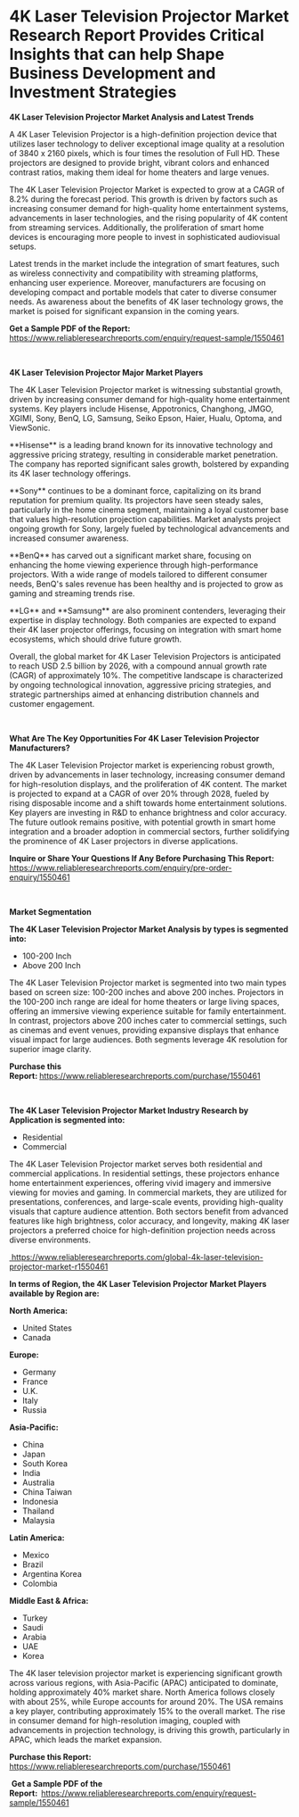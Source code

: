 <p><h1>4K Laser Television Projector Market Research Report Provides Critical Insights that can help Shape Business Development and Investment Strategies</h1></p><p><strong>4K Laser Television Projector Market Analysis and Latest Trends</strong></p>
<p><p>A 4K Laser Television Projector is a high-definition projection device that utilizes laser technology to deliver exceptional image quality at a resolution of 3840 x 2160 pixels, which is four times the resolution of Full HD. These projectors are designed to provide bright, vibrant colors and enhanced contrast ratios, making them ideal for home theaters and large venues.</p><p>The 4K Laser Television Projector Market is expected to grow at a CAGR of 8.2% during the forecast period. This growth is driven by factors such as increasing consumer demand for high-quality home entertainment systems, advancements in laser technologies, and the rising popularity of 4K content from streaming services. Additionally, the proliferation of smart home devices is encouraging more people to invest in sophisticated audiovisual setups.</p><p>Latest trends in the market include the integration of smart features, such as wireless connectivity and compatibility with streaming platforms, enhancing user experience. Moreover, manufacturers are focusing on developing compact and portable models that cater to diverse consumer needs. As awareness about the benefits of 4K laser technology grows, the market is poised for significant expansion in the coming years.</p></p>
<p><strong>Get a Sample PDF of the Report:&nbsp;</strong> <a href="https://www.reliableresearchreports.com/enquiry/request-sample/1550461?utm_campaign=3126&utm_medium=2&utm_source=Github&utm_content=ia&utm_term=15042025&utm_id=4k-laser-television-projector">https://www.reliableresearchreports.com/enquiry/request-sample/1550461</a></p>
<p>&nbsp;</p>
<p><strong>4K Laser Television Projector Major Market Players</strong></p>
<p><p>The 4K Laser Television Projector market is witnessing substantial growth, driven by increasing consumer demand for high-quality home entertainment systems. Key players include Hisense, Appotronics, Changhong, JMGO, XGIMI, Sony, BenQ, LG, Samsung, Seiko Epson, Haier, Hualu, Optoma, and ViewSonic.</p><p>**Hisense** is a leading brand known for its innovative technology and aggressive pricing strategy, resulting in considerable market penetration. The company has reported significant sales growth, bolstered by expanding its 4K laser technology offerings.</p><p>**Sony** continues to be a dominant force, capitalizing on its brand reputation for premium quality. Its projectors have seen steady sales, particularly in the home cinema segment, maintaining a loyal customer base that values high-resolution projection capabilities. Market analysts project ongoing growth for Sony, largely fueled by technological advancements and increased consumer awareness.</p><p>**BenQ** has carved out a significant market share, focusing on enhancing the home viewing experience through high-performance projectors. With a wide range of models tailored to different consumer needs, BenQ's sales revenue has been healthy and is projected to grow as gaming and streaming trends rise.</p><p>**LG** and **Samsung** are also prominent contenders, leveraging their expertise in display technology. Both companies are expected to expand their 4K laser projector offerings, focusing on integration with smart home ecosystems, which should drive future growth.</p><p>Overall, the global market for 4K Laser Television Projectors is anticipated to reach USD 2.5 billion by 2026, with a compound annual growth rate (CAGR) of approximately 10%. The competitive landscape is characterized by ongoing technological innovation, aggressive pricing strategies, and strategic partnerships aimed at enhancing distribution channels and customer engagement.</p></p>
<p>&nbsp;</p>
<p><strong>What Are The Key Opportunities For 4K Laser Television Projector Manufacturers?</strong></p>
<p><p>The 4K Laser Television Projector market is experiencing robust growth, driven by advancements in laser technology, increasing consumer demand for high-resolution displays, and the proliferation of 4K content. The market is projected to expand at a CAGR of over 20% through 2028, fueled by rising disposable income and a shift towards home entertainment solutions. Key players are investing in R&D to enhance brightness and color accuracy. The future outlook remains positive, with potential growth in smart home integration and a broader adoption in commercial sectors, further solidifying the prominence of 4K Laser projectors in diverse applications.</p></p>
<p><strong>Inquire or Share Your Questions If Any Before Purchasing This Report:</strong> <a href="https://www.reliableresearchreports.com/enquiry/pre-order-enquiry/1550461?utm_campaign=3126&utm_medium=2&utm_source=Github&utm_content=ia&utm_term=15042025&utm_id=4k-laser-television-projector">https://www.reliableresearchreports.com/enquiry/pre-order-enquiry/1550461</a></p>
<p>&nbsp;</p>
<p><strong>Market Segmentation</strong></p>
<p><strong>The 4K Laser Television Projector Market Analysis by types is segmented into:</strong></p>
<p><ul><li>100-200 Inch</li><li>Above 200 Inch</li></ul></p>
<p><p>The 4K Laser Television Projector market is segmented into two main types based on screen size: 100-200 inches and above 200 inches. Projectors in the 100-200 inch range are ideal for home theaters or large living spaces, offering an immersive viewing experience suitable for family entertainment. In contrast, projectors above 200 inches cater to commercial settings, such as cinemas and event venues, providing expansive displays that enhance visual impact for large audiences. Both segments leverage 4K resolution for superior image clarity.</p></p>
<p><strong>Purchase this Report:&nbsp;</strong><a href="https://www.reliableresearchreports.com/purchase/1550461?utm_campaign=3126&utm_medium=2&utm_source=Github&utm_content=ia&utm_term=15042025&utm_id=4k-laser-television-projector">https://www.reliableresearchreports.com/purchase/1550461</a></p>
<p>&nbsp;</p>
<p><strong>The 4K Laser Television Projector Market Industry Research by Application is segmented into:</strong></p>
<p><ul><li>Residential</li><li>Commercial</li></ul></p>
<p><p>The 4K Laser Television Projector market serves both residential and commercial applications. In residential settings, these projectors enhance home entertainment experiences, offering vivid imagery and immersive viewing for movies and gaming. In commercial markets, they are utilized for presentations, conferences, and large-scale events, providing high-quality visuals that capture audience attention. Both sectors benefit from advanced features like high brightness, color accuracy, and longevity, making 4K laser projectors a preferred choice for high-definition projection needs across diverse environments.</p></p>
<p><a href="https://www.reliableresearchreports.com/global-4k-laser-television-projector-market-r1550461?utm_campaign=3126&utm_medium=2&utm_source=Github&utm_content=ia&utm_term=15042025&utm_id=4k-laser-television-projector">&nbsp;https://www.reliableresearchreports.com/global-4k-laser-television-projector-market-r1550461</a></p>
<p><strong>In terms of Region, the 4K Laser Television Projector Market Players available by Region are:</strong></p>
<p>
    <p> <strong> North America: </strong>
        <ul>
            <li>United States</li>
            <li>Canada</li>
        </ul>
        </p> 
    <p> <strong> Europe: </strong>
        <ul>
            <li>Germany</li>
            <li>France</li>
            <li>U.K.</li>
            <li>Italy</li>
            <li>Russia</li>
        </ul>
        </p> 
    <p> <strong> Asia-Pacific: </strong>
        <ul>
            <li>China</li>
            <li>Japan</li>
            <li>South Korea</li>
            <li>India</li>
            <li>Australia</li>
            <li>China Taiwan</li>
            <li>Indonesia</li>
            <li>Thailand</li>
            <li>Malaysia</li>
        </ul>
        </p> 
    <p> <strong> Latin America: </strong>
        <ul>
            <li>Mexico</li>
            <li>Brazil</li>
            <li>Argentina Korea</li>
            <li>Colombia</li>
        </ul>
        </p> 
    <p> <strong> Middle East & Africa: </strong>
        <ul>
            <li>Turkey</li>
            <li>Saudi</li>
            <li>Arabia</li>
            <li>UAE</li>
            <li>Korea</li>
        </ul>
    </p>
    </p>
<p><p>The 4K laser television projector market is experiencing significant growth across various regions, with Asia-Pacific (APAC) anticipated to dominate, holding approximately 40% market share. North America follows closely with about 25%, while Europe accounts for around 20%. The USA remains a key player, contributing approximately 15% to the overall market. The rise in consumer demand for high-resolution imaging, coupled with advancements in projection technology, is driving this growth, particularly in APAC, which leads the market expansion.</p></p>
<p><strong>Purchase this Report: </strong><a href="https://www.reliableresearchreports.com/purchase/1550461?utm_campaign=3126&utm_medium=2&utm_source=Github&utm_content=ia&utm_term=15042025&utm_id=4k-laser-television-projector">https://www.reliableresearchreports.com/purchase/1550461</a></p>
<p>&nbsp;<strong>Get a Sample PDF of the Report:&nbsp;&nbsp;</strong><a href="https://www.reliableresearchreports.com/enquiry/request-sample/1550461?utm_campaign=3126&utm_medium=2&utm_source=Github&utm_content=ia&utm_term=15042025&utm_id=4k-laser-television-projector">https://www.reliableresearchreports.com/enquiry/request-sample/1550461</a></p>
<p><strong></strong></p>
<p><p></p><p></p><p></p></p>